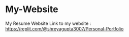 # My-Website
My Resume Website
Link to my website : https://replit.com/@shreyagupta3007/Personal-Portfolio
